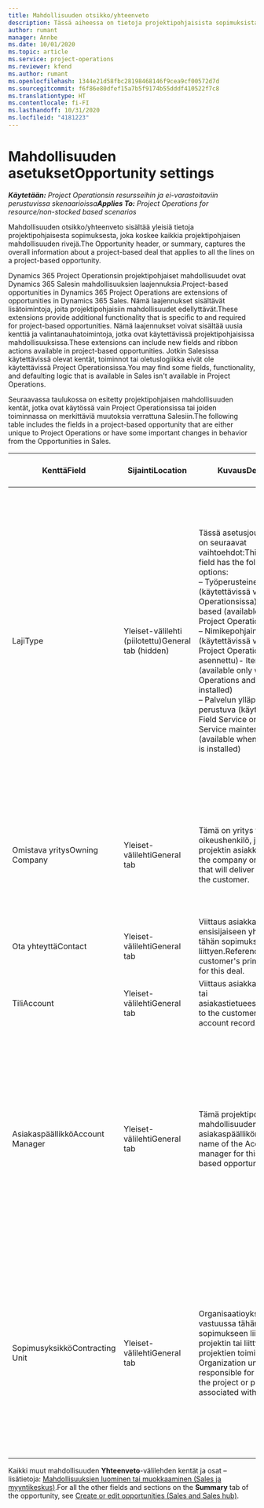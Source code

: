 ```yaml
---
title: Mahdollisuuden otsikko/yhteenveto
description: Tässä aiheessa on tietoja projektipohjaisista sopimuksista ja projektipohjaisista mahdollisuusriveistä.
author: rumant
manager: Annbe
ms.date: 10/01/2020
ms.topic: article
ms.service: project-operations
ms.reviewer: kfend
ms.author: rumant
ms.openlocfilehash: 1344e21d58fbc28198468146f9cea9cf00572d7d
ms.sourcegitcommit: f6f86e80dfef15a7b5f9174b55dddf410522f7c8
ms.translationtype: HT
ms.contentlocale: fi-FI
ms.lasthandoff: 10/31/2020
ms.locfileid: "4181223"
---
```

# <a name="opportunity-settings"></a><span data-ttu-id="4666d-103">Mahdollisuuden asetukset</span><span class="sxs-lookup"><span data-stu-id="4666d-103">Opportunity settings</span></span>

<span data-ttu-id="4666d-104">_**Käytetään:** Project Operationsin resursseihin ja ei-varastoitaviin perustuvissa skenaarioissa_</span><span class="sxs-lookup"><span data-stu-id="4666d-104">_**Applies To:** Project Operations for resource/non-stocked based scenarios_</span></span>


<span data-ttu-id="4666d-105">Mahdollisuuden otsikko/yhteenveto sisältää yleisiä tietoja projektipohjaisesta sopimuksesta, joka koskee kaikkia projektipohjaisen mahdollisuuden rivejä.</span><span class="sxs-lookup"><span data-stu-id="4666d-105">The Opportunity header, or summary, captures the overall information about a project-based deal that applies to all the lines on a project-based opportunity.</span></span>

<span data-ttu-id="4666d-106">Dynamics 365 Project Operationsin projektipohjaiset mahdollisuudet ovat Dynamics 365 Salesin mahdollisuuksien laajennuksia.</span><span class="sxs-lookup"><span data-stu-id="4666d-106">Project-based opportunities in Dynamics 365 Project Operations are extensions of opportunities in Dynamics 365 Sales.</span></span> <span data-ttu-id="4666d-107">Nämä laajennukset sisältävät lisätoimintoja, joita projektipohjaisiin mahdollisuudet edellyttävät.</span><span class="sxs-lookup"><span data-stu-id="4666d-107">These extensions provide additional functionality that is specific to and required for project-based opportunities.</span></span> <span data-ttu-id="4666d-108">Nämä laajennukset voivat sisältää uusia kenttiä ja valintanauhatoimintoja, jotka ovat käytettävissä projektipohjaisissa mahdollisuuksissa.</span><span class="sxs-lookup"><span data-stu-id="4666d-108">These extensions can include new fields and ribbon actions available in project-based opportunities.</span></span> <span data-ttu-id="4666d-109">Jotkin Salesissa käytettävissä olevat kentät, toiminnot tai oletuslogiikka eivät ole käytettävissä Project Operationsissa.</span><span class="sxs-lookup"><span data-stu-id="4666d-109">You may find some fields, functionality, and defaulting logic that is available in Sales isn't available in Project Operations.</span></span>

<span data-ttu-id="4666d-110">Seuraavassa taulukossa on esitetty projektipohjaisen mahdollisuuden kentät, jotka ovat käytössä vain Project Operationsissa tai joiden toiminnassa on merkittäviä muutoksia verrattuna Salesiin.</span><span class="sxs-lookup"><span data-stu-id="4666d-110">The following table includes the fields in a project-based opportunity that are either unique to Project Operations or have some important changes in behavior from the Opportunities in Sales.</span></span>

| <span data-ttu-id="4666d-111">**Kenttä**</span><span class="sxs-lookup"><span data-stu-id="4666d-111">**Field**</span></span> | <span data-ttu-id="4666d-112">**Sijainti**</span><span class="sxs-lookup"><span data-stu-id="4666d-112">**Location**</span></span> | <span data-ttu-id="4666d-113">**Kuvaus**</span><span class="sxs-lookup"><span data-stu-id="4666d-113">**Description**</span></span> | <span data-ttu-id="4666d-114">**Loppupään vaikutus**</span><span class="sxs-lookup"><span data-stu-id="4666d-114">**Downstream impact**</span></span> |
| --- | --- | --- | --- |
| <span data-ttu-id="4666d-115">Laji</span><span class="sxs-lookup"><span data-stu-id="4666d-115">Type</span></span> | <span data-ttu-id="4666d-116">Yleiset-välilehti (piilotettu)</span><span class="sxs-lookup"><span data-stu-id="4666d-116">General tab (hidden)</span></span> | <span data-ttu-id="4666d-117">Tässä asetusjoukkokentässä on seuraavat vaihtoehdot:</span><span class="sxs-lookup"><span data-stu-id="4666d-117">This option set field has the following options:</span></span></br><span data-ttu-id="4666d-118">– Työperusteinen (käytettävissä vain Project Operationsissa)</span><span class="sxs-lookup"><span data-stu-id="4666d-118">- Work-based (available only with Project Operations)</span></span></br><span data-ttu-id="4666d-119">– Nimikepohjainen (käytettävissä vain, kun Project Operations ja Sales on asennettu)</span><span class="sxs-lookup"><span data-stu-id="4666d-119">- Item-based (available only when Project Operations and Sales are installed)</span></span></br><span data-ttu-id="4666d-120">– Palvelun ylläpitoon perustuva (käytettävissä, kun Field Service on asennettu)</span><span class="sxs-lookup"><span data-stu-id="4666d-120">- Service maintenance-based (available when Field Service is installed)</span></span> | <span data-ttu-id="4666d-121">Kun käytät Project Operations -sovellusta, tämän kentän arvoksi määritetään automaattisesti **Työperusteinen**, joka määrittää mahdollisuuden projektipohjaiseksi.</span><span class="sxs-lookup"><span data-stu-id="4666d-121">When you use Project Operations, this field value is automatically set to **Work-based** which classifies the Opportunity as project-based.</span></span> <span data-ttu-id="4666d-122">Mahdollisuuden on oltava projektipohjainen, jotta kaikki projektikohtaiset laajennukset ja toiminnot voidaan ottaa käyttöön tämän sopimuksen loppupään myyntiprosessissa.</span><span class="sxs-lookup"><span data-stu-id="4666d-122">An Opportunity should be project-based to enable all project-specific extensions and functionality in the downstream sales process for this deal.</span></span> |
| <span data-ttu-id="4666d-123">Omistava yritys</span><span class="sxs-lookup"><span data-stu-id="4666d-123">Owning Company</span></span> | <span data-ttu-id="4666d-124">Yleiset-välilehti</span><span class="sxs-lookup"><span data-stu-id="4666d-124">General tab</span></span> | <span data-ttu-id="4666d-125">Tämä on yritys tai oikeushenkilö, joka toimittaa projektin asiakkaalle.</span><span class="sxs-lookup"><span data-stu-id="4666d-125">This is the company or legal entity that will deliver the project for the customer.</span></span> | <span data-ttu-id="4666d-126">Tämän kentän tiedot kopioidaan tästä mahdollisuudesta luodun projektitarjouksen vastaavaan kenttään.</span><span class="sxs-lookup"><span data-stu-id="4666d-126">This field information will be copied to the corresponding field on the Project quote that is created from this Opportunity.</span></span> |
| <span data-ttu-id="4666d-127">Ota yhteyttä</span><span class="sxs-lookup"><span data-stu-id="4666d-127">Contact</span></span> | <span data-ttu-id="4666d-128">Yleiset-välilehti</span><span class="sxs-lookup"><span data-stu-id="4666d-128">General tab</span></span> | <span data-ttu-id="4666d-129">Viittaus asiakkaan ensisijaiseen yhteyshenkilöön tähän sopimukseen liittyen.</span><span class="sxs-lookup"><span data-stu-id="4666d-129">Reference to the customer's primary contact for this deal.</span></span> | |
| <span data-ttu-id="4666d-130">Tili</span><span class="sxs-lookup"><span data-stu-id="4666d-130">Account</span></span> | <span data-ttu-id="4666d-131">Yleiset-välilehti</span><span class="sxs-lookup"><span data-stu-id="4666d-131">General tab</span></span> | <span data-ttu-id="4666d-132">Viittaus asiakkaan yritykseen tai asiakastietueeseen.</span><span class="sxs-lookup"><span data-stu-id="4666d-132">Reference to the customer's company or account record.</span></span> | |
| <span data-ttu-id="4666d-133">Asiakaspäällikkö</span><span class="sxs-lookup"><span data-stu-id="4666d-133">Account Manager</span></span> | <span data-ttu-id="4666d-134">Yleiset-välilehti</span><span class="sxs-lookup"><span data-stu-id="4666d-134">General tab</span></span> | <span data-ttu-id="4666d-135">Tämä projektipohjaisen mahdollisuuden asiakaspäällikön nimi.</span><span class="sxs-lookup"><span data-stu-id="4666d-135">The name of the Account manager for this project-based opportunity.</span></span> | <span data-ttu-id="4666d-136">Asiakkuuspäällikkö vastaa asiakassuhteen hallinnasta koko projektin elinkaaren ajan.</span><span class="sxs-lookup"><span data-stu-id="4666d-136">The Account manager is responsible for managing the relationship with the customer through the completion of this project.</span></span> <span data-ttu-id="4666d-137">Asiakkuuspäällikköön sidotun varattavan resurssin tietueen perusteella sopimusyksikkö on oletusarvo.</span><span class="sxs-lookup"><span data-stu-id="4666d-137">Based on the bookable resource record tied to the Account manager, the contracting unit is defaulted.</span></span> |
| <span data-ttu-id="4666d-138">Sopimusyksikkö</span><span class="sxs-lookup"><span data-stu-id="4666d-138">Contracting Unit</span></span> | <span data-ttu-id="4666d-139">Yleiset-välilehti</span><span class="sxs-lookup"><span data-stu-id="4666d-139">General tab</span></span> | <span data-ttu-id="4666d-140">Organisaatioyksikkö, joka on vastuussa tähän sopimukseen liittyvän projektin tai liittyvien projektien toimituksesta.</span><span class="sxs-lookup"><span data-stu-id="4666d-140">The Organization unit that is responsible for the delivery of the project or projects associated with this deal.</span></span> | <span data-ttu-id="4666d-141">Sopimusyksikkö on sen yrityksen osasto, joka suorittaa projektit, kun sopimus on tehty.</span><span class="sxs-lookup"><span data-stu-id="4666d-141">The contracting unit is the division of the company that will complete the project(s) after the deal is closed.</span></span> <span data-ttu-id="4666d-142">Jokaisella sopimusyksiköllä on valuutta, ja tätä valuuttaa käytetään projektin aikana arvioitujen ja todellisten kustannusten raportoimiseen.</span><span class="sxs-lookup"><span data-stu-id="4666d-142">Every contracting unit has a currency, and this currency is used to report estimated and actual costs incurred during the project.</span></span> |

<span data-ttu-id="4666d-143">Kaikki muut mahdollisuuden **Yhteenveto**-välilehden kentät ja osat – lisätietoja: [Mahdollisuuksien luominen tai muokkaaminen (Sales ja myyntikeskus)](https://docs.microsoft.com/dynamics365/sales-enterprise/create-edit-opportunity-sales).</span><span class="sxs-lookup"><span data-stu-id="4666d-143">For all the other fields and sections on the **Summary** tab of the opportunity, see [Create or edit opportunities (Sales and Sales hub)](https://docs.microsoft.com/dynamics365/sales-enterprise/create-edit-opportunity-sales).</span></span>
